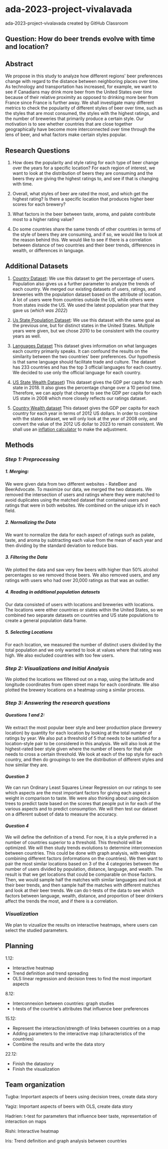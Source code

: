 # ada-2023-project-vivalavada
ada-2023-project-vivalavada created by GitHub Classroom

## Question: How do beer trends evolve with time and location? 


## Abstract 

We propose in this study to analyze how different regions' beer preferences change with regard to the distance between neighboring places over time. As technology and transportation has increased, for example, we want to see if Canadians may drink more beer from the United States over time because of their relative proximity as opposed to drinking more beer from France since France is further away. We shall investigate many different metrics to check the popularity of different styles of beer over time, such as the styles that are most consumed, the styles with the highest ratings, and the number of breweries that primarily produce a certain style. Our motivation is to see whether countries that are close together geographically have become more interconnected over time through the lens of beer, and what factors make certain styles popular. 

## Research Questions

1. How does the popularity and style rating for each type of beer change over the years for a specific location? For each region of interest, we want to look at the distribution of beers they are consuming and the beers they are giving the highest ratings to, and see if that is changing with time. 

2. Overall, what styles of beer are rated the most, and which get the highest rating? Is there a specific location that produces higher beer scores for each brewery?

3. What factors in the beer between taste, aroma, and palate contribute most to a higher rating value? 

4. Do some countries share the same trends of other countries in terms of the style of beers they are consuming, and if so, we would like to look at the reason behind this. We would like to see if there is a correlation between distance of two countries and their beer trends, differences in wealth, or differences in language. 




## Additional Datasets 

1. [Country Dataset](https://www.kaggle.com/datasets/iamsouravbanerjee/world-population-dataset): We use this dataset to get the percentage of users. Population also gives us a further parameter to analyze the trends of each country. We merged our existing datasets of users, ratings, and breweries with the population dataset based on the attribute of location. A lot of users were from countries outside the US, while others were from states inside the US. We used the latest population year that they gave us (*which was 2022*)

2. [Us State Population Dataset](https://www.census.gov/data/tables/time-series/demo/popest/2020s-state-total.html): We use this dataset with the same goal as the previous one, but for distinct states in the United States. Multiple years were given, but we chose 2010 to be consistent with the country years as well.

3. [Languages Dataset](https://resourcewatch.org/data/explore/soc_071_world_languages?section=Discover&selectedCollection=&zoom=3&lat=0&lng=0&pitch=0&bearing=0&basemap=dark&labels=light&layers=%5B%7B%22dataset%22%3A%2220662342-dcdd-4a42-9f58-bcc80217de71%22%2C%22opacity%22%3A1%2C%22layer%22%3A%22f2d76e6b-060d-4dc9-83ea-284bef6b2aae%22%7D%5D&aoi=&page=1&sort=most-viewed&sortDirection=-1)
  This dataset gives information on what languages each country primarily speaks. It can confound the results on the similarity between the two countries' beer preferences. Our hypothesis is that same language should facilitate trade and culture. The dataset has 233 countries and has the top 3 official languages for each country. We decided to use only the official language for each country.

4.  [US State Wealth Dataset](https://ssti.org/blog/useful-stats-capita-gross-state-product-1998-2018))
   This dataset gives the GDP per capita for each state in 2018. It also gives the percentage change over a 10 period time. Therefore, we can apply that change to see the GDP per capita for each US state in 2008 which more closely reflects our ratings dataset. 

 5. [Country Wealth dataset](https://data.worldbank.org/indicator/NY.GDP.PCAP.CD?end=2008&start=2007)
    This dataset gives the GDP per capita for each country for each year in terms of 2012 US dollars. In order to combine with the states dataset, we will only look at the year of 2008 only, and convert the value of the 2012 US dollar to 2023 to remain consistent. We shall use an [inflation calculator](https://www.bls.gov/data/inflation_calculator.htm) to make the adjustment. 

## Methods 

### *Step 1: Preprocessing*

##### *1. Merging*:
We were given data from two different websites - RateBeer and BeerAdvocate. To maximize our data, we merged the two datasets. We removed the intersection of users and ratings where they were matched to avoid duplicates using the matched dataset that contained users and ratings that were in both websites. We combined on the unique id’s in each field.

##### *2. Normalizing the Data*

We want to normalize the data for each aspect of ratings such as palate, taste, and aroma by subtracting each value from the mean of each year and then dividing by the standard deviation to reduce bias.

##### *3. Filtering the Data*

We plotted the data and saw very few beers with higher than 50% alcohol percentages so we removed those beers. We also removed users, and any ratings with users who had over 20,000 ratings as that was an outlier. 

##### *4. Reading in additional population datasets*

Our data consisted of users with locations and breweries with locations. The locations were either countries or states within the United States, so we combined two separate datasets on countries and US state populations to create a general population data frame. 

##### *5. Selecting Locations*
For each location, we measured the number of distinct users divided by the total population and we only wanted to look at values where that rating was high. We also excluded countries with too few users.

### *Step 2: Visualizations and Initial Analysis*

We plotted the locations we filtered out on a map, using the latitude and longitude coordinates from open street maps for each coordinate. We also plotted the brewery locations on a heatmap using a similar process. 

### *Step 3: Answering the research questions*
 
##### *Questions 1 and 2*:
We extract the most popular beer style and beer production place (brewery location) by quantity for each location by looking at the total number of ratings by year. We also put a threshold of 5 that needs to be satisfied for a location-style pair to be considered in this analysis. We will also look at the highest-rated beer style given where the number of beers for that style needs to cross a certain threshold. We look at each of the top style for each country, and then do groupings to see the distribution of different styles and how similar they are.

#### *Question 3* 
We can run Ordinary Least Squares Linear Regression on our ratings to see which aspects are the most important factors for giving each aspect a weight in comparison to taste. We were also thinking about using decision trees to predict taste based on the scores that people put in for each of the various aspects and to predict consumption. We will then test our dataset on a different subset of data to measure the accuracy.

#### *Question 4*

We will define the definition of a trend. For now, it is a style preferred in a number of countries superior to a threshold. This threshold will be optimized. We will then study trends evolutions to determine interconnexion between countries. This could be done with graph analysis, with weights combining different factors (informations on the countries).
We then want to pair the most similar locations based on 3 of the 4 categories between the number of users divided by population, distance, language, and wealth. The result is that we get locations that could be comparable on those factors. Then, we would sample half the matches with similar languages and look at their beer trends, and then sample half the matches with different matches and look at their beer trends. We can do t-tests of the data to see which factors between language, wealth, distance, and proportion of beer drinkers affect the trends the most, and if there is a correlation. 

### *Visualization*

We plan to vizualize the results on interactive heatmaps, where users can select the studied parameters. 






## Planning

1.12:
 - Interactive heatmap 
 - Trend definition and trend spreading
 - OLS linear regression and decision trees to find the most important aspects

8.12: 
 - Interconnexion between countries: graph studies
 - t-tests of the countrie's attributes that influence beer preferences

15.12: 
 - Represent the interaction/strength of links between countries on a map
 - Adding parameters to the interactive map (characteristics of the countries)
 - Combine the results and write the data story

22.12:
 - Finish the datastory
 - Finish the visualization

## Team organization

Tugba: Important aspects of beers using decision trees, create data story

Yagiz: Important aspects of beers with OLS, create data story

Hadrien: t-test for parameters that influence beer taste, representation of interaction on maps

Rishi: Interactive heatmap

Iris: Trend definition and graph analysis between countries



